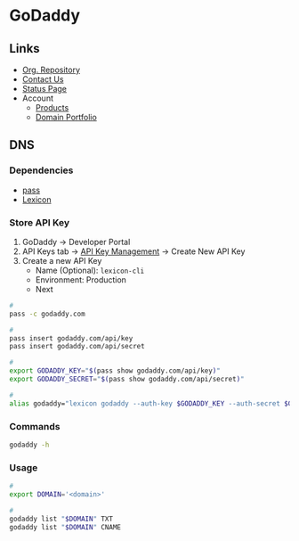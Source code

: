 # GoDaddy

<!--
https://sso.godaddy.com/access?hbi_code=1
-->

## Links

- [Org. Repository](https://github.com/godaddy)
- [Contact Us](https://godaddy.com/help/contact-us)
- [Status Page](https://status.godaddy.com)
- Account
  - [Products](https://account.godaddy.com/products)
  - [Domain Portfolio](https://dcc.godaddy.com/control/portfolio)

## DNS

### Dependencies

- [pass](/pass.md)
- [Lexicon](/lexicon/README.md)

### Store API Key

1. GoDaddy -> Developer Portal
2. API Keys tab -> [API Key Management](https://developer.godaddy.com/keys) -> Create New API Key
3. Create a new API Key
   - Name (Optional): `lexicon-cli`
   - Environment: Production
   - Next

```sh
#
pass -c godaddy.com

#
pass insert godaddy.com/api/key
pass insert godaddy.com/api/secret

#
export GODADDY_KEY="$(pass show godaddy.com/api/key)"
export GODADDY_SECRET="$(pass show godaddy.com/api/secret)"

#
alias godaddy="lexicon godaddy --auth-key $GODADDY_KEY --auth-secret $GODADDY_SECRET"
```

### Commands

```sh
godaddy -h
```

### Usage

```sh
#
export DOMAIN='<domain>'

#
godaddy list "$DOMAIN" TXT
godaddy list "$DOMAIN" CNAME
```
